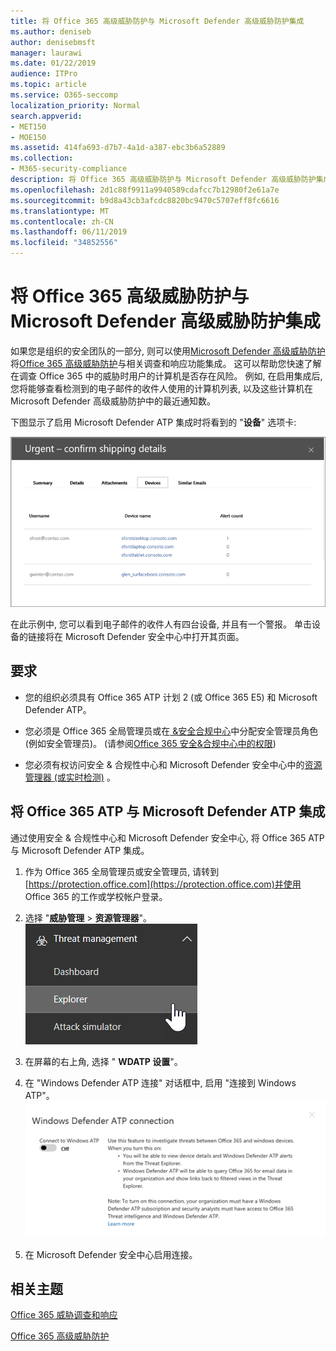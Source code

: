 ```yaml
---
title: 将 Office 365 高级威胁防护与 Microsoft Defender 高级威胁防护集成
ms.author: deniseb
author: denisebmsft
manager: laurawi
ms.date: 01/22/2019
audience: ITPro
ms.topic: article
ms.service: O365-seccomp
localization_priority: Normal
search.appverid:
- MET150
- MOE150
ms.assetid: 414fa693-d7b7-4a1d-a387-ebc3b6a52889
ms.collection:
- M365-security-compliance
description: 将 Office 365 高级威胁防护与 Microsoft Defender 高级威胁防护集成, 以查看更详细的威胁管理信息。
ms.openlocfilehash: 2d1c88f9911a9940589cdafcc7b12980f2e61a7e
ms.sourcegitcommit: b9d8a43cb3afcdc8820bc9470c5707eff8fc6616
ms.translationtype: MT
ms.contentlocale: zh-CN
ms.lasthandoff: 06/11/2019
ms.locfileid: "34852556"
---
```

# <a name="integrate-office-365-advanced-threat-protection-with-microsoft-defender-advanced-threat-protection"></a>将 Office 365 高级威胁防护与 Microsoft Defender 高级威胁防护集成

如果您是组织的安全团队的一部分, 则可以使用[Microsoft Defender 高级威胁防护](https://docs.microsoft.com/windows/security/threat-protection/microsoft-defender-atp/microsoft-defender-advanced-threat-protection)将[Office 365 高级威胁防护](office-365-atp.md)与相关调查和响应功能集成。 这可以帮助您快速了解在调查 Office 365 中的威胁时用户的计算机是否存在风险。 例如, 在启用集成后, 您将能够查看检测到的电子邮件的收件人使用的计算机列表, 以及这些计算机在 Microsoft Defender 高级威胁防护中的最近通知数。
  
下图显示了启用 Microsoft Defender ATP 集成时将看到的 "**设备**" 选项卡:
  
![启用 Microsoft Defender ATP 后, 你可以查看包含警报的计算机列表。](media/fec928ea-8f0c-44d7-80b9-a2e0a8cd4e89.PNG)
  
在此示例中, 您可以看到电子邮件的收件人有四台设备, 并且有一个警报。 单击设备的链接将在 Microsoft Defender 安全中心中打开其页面。
  
## <a name="requirements"></a>要求

- 您的组织必须具有 Office 365 ATP 计划 2 (或 Office 365 E5) 和 Microsoft Defender ATP。
    
- 您必须是 Office 365 全局管理员或在[ &amp;安全合规中心](https://protection.office.com)中分配安全管理员角色 (例如安全管理员)。 (请参阅[Office 365 安全&amp;合规中心中的权限](permissions-in-the-security-and-compliance-center.md))
    
- 您必须有权访问安全 & 合规性中心和 Microsoft Defender 安全中心中的[资源管理器 (或实时检测)](threat-explorer.md) 。
    
## <a name="to-integrate-office-365-atp-with-microsoft-defender-atp"></a>将 Office 365 ATP 与 Microsoft Defender ATP 集成

通过使用安全 & 合规性中心和 Microsoft Defender 安全中心, 将 Office 365 ATP 与 Microsoft Defender ATP 集成。
  
1. 作为 Office 365 全局管理员或安全管理员, 请转到[https://protection.office.com](https://protection.office.com)并使用 Office 365 的工作或学校帐户登录。
    
2. 选择 "**威胁管理** \> **资源管理器**"。<br>![威胁管理菜单中的资源管理器](media/ThreatMgmt-Explorer-nav.png)<br>
    
3. 在屏幕的右上角, 选择 " **WDATP 设置**"。
    
4. 在 "Windows Defender ATP 连接" 对话框中, 启用 "连接到 Windows ATP"。<br>![Microsoft Defender ATP 连接](media/Explorer-WDATPConnection-dialog.png)<br>
    
5. 在 Microsoft Defender 安全中心启用连接。

  
## <a name="related-topics"></a>相关主题

[Office 365 威胁调查和响应](office-365-ti.md)
  
[Office 365 高级威胁防护](office-365-atp.md)
  

